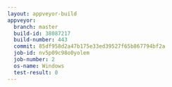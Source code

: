 ```yaml
---
layout: appveyor-build
appveyor:
  branch: master
  build-id: 38087217
  build-number: 443
  commit: 85df958d2a47b175e33ed39527f65b867794bf2a
  job-id: nv5p09c98o0yolem
  job-number: 2
  os-name: Windows
  test-result: 0
---
```

